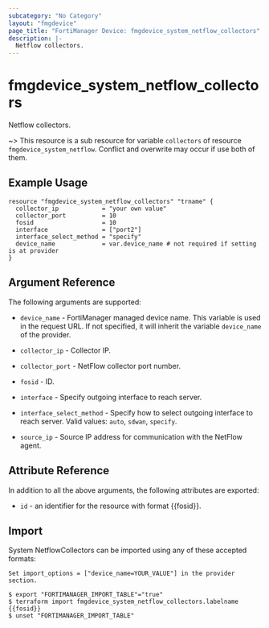 ```yaml
---
subcategory: "No Category"
layout: "fmgdevice"
page_title: "FortiManager Device: fmgdevice_system_netflow_collectors"
description: |-
  Netflow collectors.
---
```


# fmgdevice_system_netflow_collectors
Netflow collectors.

~> This resource is a sub resource for variable `collectors` of resource `fmgdevice_system_netflow`. Conflict and overwrite may occur if use both of them.



## Example Usage

```hcl
resource "fmgdevice_system_netflow_collectors" "trname" {
  collector_ip            = "your own value"
  collector_port          = 10
  fosid                   = 10
  interface               = ["port2"]
  interface_select_method = "specify"
  device_name             = var.device_name # not required if setting is at provider
}
```

## Argument Reference


The following arguments are supported:

* `device_name` - FortiManager managed device name. This variable is used in the request URL. If not specified, it will inherit the variable `device_name` of the provider.

* `collector_ip` - Collector IP.
* `collector_port` - NetFlow collector port number.
* `fosid` - ID.
* `interface` - Specify outgoing interface to reach server.
* `interface_select_method` - Specify how to select outgoing interface to reach server. Valid values: `auto`, `sdwan`, `specify`.

* `source_ip` - Source IP address for communication with the NetFlow agent.


## Attribute Reference

In addition to all the above arguments, the following attributes are exported:
* `id` - an identifier for the resource with format {{fosid}}.

## Import

System NetflowCollectors can be imported using any of these accepted formats:
```
Set import_options = ["device_name=YOUR_VALUE"] in the provider section.

$ export "FORTIMANAGER_IMPORT_TABLE"="true"
$ terraform import fmgdevice_system_netflow_collectors.labelname {{fosid}}
$ unset "FORTIMANAGER_IMPORT_TABLE"
```

